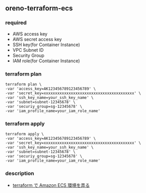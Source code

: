 ## oreno-terraform-ecs

### required

- AWS access key
- AWS secret access key
- SSH key(for Container Instance)
- VPC Subnet ID
- Security Group
- IAM role(for Container Instance)

### terraform plan

```
terraform plan \
-var 'access_key=AK123456789123456789' \
-var 'secret_key=xxxxxxxxxxxxxxxxxxxxxxxxxxxxxxxxxxxxxxxx' \
-var 'ssh_key_name=your_ssh_key_name' \
-var 'subnet=subnet-12345678' \
-var 'securiy_group=sg-12345678' \
-var 'iam_profile_name=your_iam_role_name'
```

### terraform apply

```
terraform apply \
-var 'access_key=AK123456789123456789' \
-var 'secret_key=xxxxxxxxxxxxxxxxxxxxxxxxxxxxxxxxxxxxxxxx' \
-var 'ssh_key_name=your_ssh_key_name' \
-var 'subnet=subnet-12345678' \
-var 'securiy_group=sg-12345678' \
-var 'iam_profile_name=your_iam_role_name'
```

### description

- [terraform で Amazon ECS 環境を弄る](http://inokara.hateblo.jp/entry/2015/07/24/075231)
